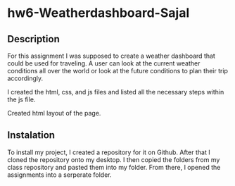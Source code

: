 # hw6-Weatherdashboard-Sajal

## Description
For this assignment I was supposed to create a weather dashboard that could be used for traveling. A user can look at the current weather conditions all over the world or look at the future conditions to plan their trip accordingly.

I created the html, css, and js files and listed all the necessary steps within the js file.

Created html layout of the page.

## Instalation
To install my project, I created a repository for it on Github. After that I cloned the repository onto my desktop. I then copied the folders from my class repository and pasted them into my folder. From there, I opened the assignments into a serperate folder.
